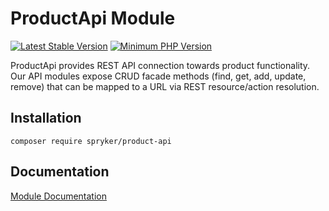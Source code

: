 # ProductApi Module
[![Latest Stable Version](https://poser.pugx.org/spryker/product-api/v/stable.svg)](https://packagist.org/packages/spryker/product-api)
[![Minimum PHP Version](https://img.shields.io/badge/php-%3E%3D%207.4-8892BF.svg)](https://php.net/)

ProductApi provides REST API connection towards product functionality. Our API modules expose CRUD facade methods (find, get, add, update, remove) that can be mapped to a URL via REST resource/action resolution.

## Installation

```
composer require spryker/product-api
```

## Documentation

[Module Documentation](https://docs.spryker.com)
